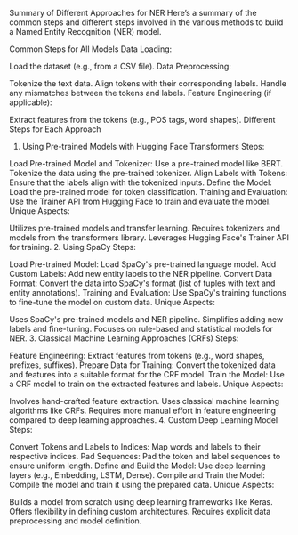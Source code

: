 Summary of Different Approaches for NER
Here’s a summary of the common steps and different steps involved in the various methods to build a Named Entity Recognition (NER) model.

Common Steps for All Models
Data Loading:

Load the dataset (e.g., from a CSV file).
Data Preprocessing:

Tokenize the text data.
Align tokens with their corresponding labels.
Handle any mismatches between the tokens and labels.
Feature Engineering (if applicable):

Extract features from the tokens (e.g., POS tags, word shapes).
Different Steps for Each Approach
1. Using Pre-trained Models with Hugging Face Transformers
Steps:

Load Pre-trained Model and Tokenizer:
Use a pre-trained model like BERT.
Tokenize the data using the pre-trained tokenizer.
Align Labels with Tokens:
Ensure that the labels align with the tokenized inputs.
Define the Model:
Load the pre-trained model for token classification.
Training and Evaluation:
Use the Trainer API from Hugging Face to train and evaluate the model.
Unique Aspects:

Utilizes pre-trained models and transfer learning.
Requires tokenizers and models from the transformers library.
Leverages Hugging Face's Trainer API for training.
2. Using SpaCy
Steps:

Load Pre-trained Model:
Load SpaCy's pre-trained language model.
Add Custom Labels:
Add new entity labels to the NER pipeline.
Convert Data Format:
Convert the data into SpaCy's format (list of tuples with text and entity annotations).
Training and Evaluation:
Use SpaCy's training functions to fine-tune the model on custom data.
Unique Aspects:

Uses SpaCy's pre-trained models and NER pipeline.
Simplifies adding new labels and fine-tuning.
Focuses on rule-based and statistical models for NER.
3. Classical Machine Learning Approaches (CRFs)
Steps:

Feature Engineering:
Extract features from tokens (e.g., word shapes, prefixes, suffixes).
Prepare Data for Training:
Convert the tokenized data and features into a suitable format for the CRF model.
Train the Model:
Use a CRF model to train on the extracted features and labels.
Unique Aspects:

Involves hand-crafted feature extraction.
Uses classical machine learning algorithms like CRFs.
Requires more manual effort in feature engineering compared to deep learning approaches.
4. Custom Deep Learning Model
Steps:

Convert Tokens and Labels to Indices:
Map words and labels to their respective indices.
Pad Sequences:
Pad the token and label sequences to ensure uniform length.
Define and Build the Model:
Use deep learning layers (e.g., Embedding, LSTM, Dense).
Compile and Train the Model:
Compile the model and train it using the prepared data.
Unique Aspects:

Builds a model from scratch using deep learning frameworks like Keras.
Offers flexibility in defining custom architectures.
Requires explicit data preprocessing and model definition.
